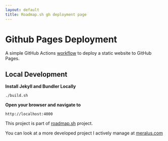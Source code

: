 ```yaml
---
layout: default
title: Roadmap.sh gh deployment page
---
```


# Github Pages Deployment
A simple GitHub Actions [workflow](https://github.com/tedleyem/roadmap-projects/.github/workflows/jekyll.yml) to deploy a static website to GitHub Pages. 

## Local Development 

 **Install Jekyll and Bundler Locally**
  ```
  ./build.sh
  ```

 **Open your browser and navigate to**
  ```
  http://localhost:4000
  ```

This project is part of [roadmap.sh](https://roadmap.sh/projects/github-actions-deployment-workflow) project.

You can look at a more developed project I actively manage at [meralus.com](https://ted.meralus.com/)